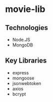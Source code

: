 # movie-lib

## Technologies
- Node.JS
- MongoDB

## Key Libraries
- express
- mongoose
- jsonwebtoken
- axios
- bcrypt
